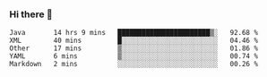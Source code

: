 ### Hi there 👋

<!--
**urzz/urzz** is a ✨ _special_ ✨ repository because its `README.md` (this file) appears on your GitHub profile.

Here are some ideas to get you started:

- 🔭 I’m currently working on ...
- 🌱 I’m currently learning ...
- 👯 I’m looking to collaborate on ...
- 🤔 I’m looking for help with ...
- 💬 Ask me about ...
- 📫 How to reach me: ...
- 😄 Pronouns: ...
- ⚡ Fun fact: ...
-->

<!--START_SECTION:waka-->
```text
Java       14 hrs 9 mins   ███████████████████████▒░   92.68 % 
XML        40 mins         █░░░░░░░░░░░░░░░░░░░░░░░░   04.46 % 
Other      17 mins         ▒░░░░░░░░░░░░░░░░░░░░░░░░   01.86 % 
YAML       6 mins          ▒░░░░░░░░░░░░░░░░░░░░░░░░   00.74 % 
Markdown   2 mins          ░░░░░░░░░░░░░░░░░░░░░░░░░   00.26 % 
```
<!--END_SECTION:waka-->
